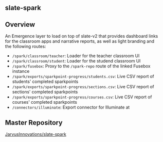 ## slate-spark

## Overview
An Emergence layer to load on top of slate-v2 that provides dashboard links for the classroom apps and narrative reports,
as well as light branding and the following routes:

- `/spark/classroom/teacher`: Loader for the teacher classroom UI
- `/spark/classroom/student`: Loader for the studend classroom UI
- `/spark/fusebox`: Proxy to the `/spark-repo` route of the linked Fusebox instance
- `/spark/exports/sparkpoint-progress/students.csv`: Live CSV report of students' completed sparkpoints
- `/spark/exports/sparkpoint-progress/sections.csv`: Live CSV report of sections' completed sparkpoints
- `/spark/exports/sparkpoint-progress/courses.csv`: Live CSV report of courses' completed sparkpoints
- `/connectors/illuminate`: Export connector for Illuminate at

## Master Repository
[JarvusInnovations/slate-spark](https://github.com/JarvusInnovations/slate-spark)